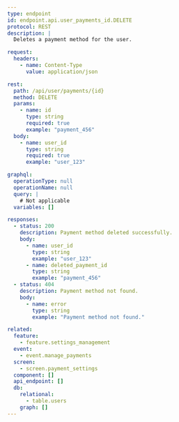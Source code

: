 ```yaml
---
type: endpoint
id: endpoint.api.user_payments_id.DELETE
protocol: REST
description: |
  Deletes a payment method for the user.

request:
  headers:
    - name: Content-Type
      value: application/json

rest:
  path: /api/user/payments/{id}
  method: DELETE
  params:
    - name: id
      type: string
      required: true
      example: "payment_456"
  body:
    - name: user_id
      type: string
      required: true
      example: "user_123"

graphql:
  operationType: null
  operationName: null
  query: |
    # Not applicable
  variables: []

responses:
  - status: 200
    description: Payment method deleted successfully.
    body:
      - name: user_id
        type: string
        example: "user_123"
      - name: deleted_payment_id
        type: string
        example: "payment_456"
  - status: 404
    description: Payment method not found.
    body:
      - name: error
        type: string
        example: "Payment method not found."

related:
  feature:
    - feature.settings_management
  event:
    - event.manage_payments
  screen:
    - screen.payment_settings
  component: []
  api_endpoint: []
  db:
    relational:
      - table.users
    graph: []
---
```

